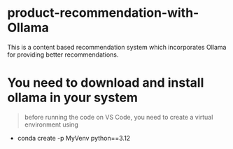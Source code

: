 # product-recommendation-with-Ollama
This is a content based recommendation system which incorporates Ollama for providing better recommendations. 

# You need to download and install ollama in your system
> before running the code on VS Code, you need to create a virtual environment using
* conda create -p MyVenv python==3.12
 
